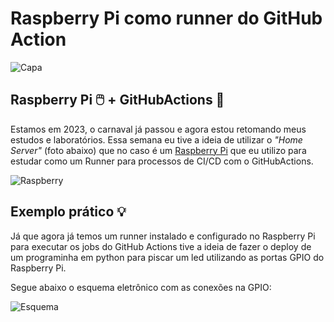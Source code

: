 # Raspberry Pi como runner do GitHub Action

![Capa](../img/banner-rasp.png?raw=true "Banner")

## Raspberry Pi 🖱️ + GitHubActions 🤖
Estamos em 2023, o carnaval já passou e agora estou retomando meus estudos e laboratórios. Essa semana eu tive a ideia de utilizar o _"Home Server"_ (foto abaixo) que no caso é um [Raspberry Pi](https://www.raspberrypi.com/) que eu utilizo para estudar como um Runner para processos de CI/CD com o GitHubActions.

![Raspberry](../img/20230308_202012.jpg?raw=true "Raspberry")

## Exemplo prático 💡

Já que agora já temos um runner instalado e configurado no Raspberry Pi para executar os jobs do GitHub Actions tive a ideia de fazer o deploy de um programinha em python para piscar um led utilizando as portas GPIO do Raspberry Pi.

Segue abaixo o esquema eletrônico com as conexões na GPIO:

![Esquema](../img/esquema-led_bb.png?raw=true "Esquema")
